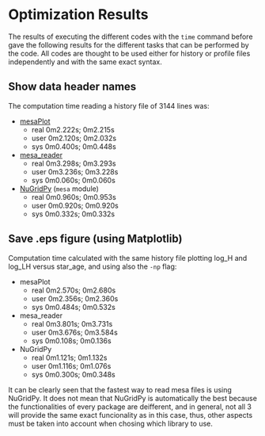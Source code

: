 # Optimization Results

The results of executing the different codes with the `time` command before gave the following results for the different tasks that can be performed by the code. All codes are thought to be used either for history or profile files independently and with the same exact syntax. 

## Show data header names
The computation time reading a history file of 3144 lines was:
- [mesaPlot](https://github.com/rjfarmer/mesaplot) 
  - real	0m2.222s; 0m2.215s
  - user	0m2.120s; 0m2.032s
  - sys	0m0.400s; 0m0.448s
- [mesa_reader](https://github.com/wmwolf/py_mesa_reader)
  - real	0m3.298s; 0m3.293s
  - user	0m3.236s; 0m3.228s
  - sys	0m0.060s; 0m0.060s
- [NuGridPy](https://github.com/NuGrid/NuGridPy) (`mesa` module)
  - real	0m0.960s; 0m0.953s
  - user	0m0.920s; 0m0.920s
  - sys	0m0.332s; 0m0.332s

## Save .eps figure (using Matplotlib)
Computation time calculated with the same history file plotting log_H and log_LH versus star_age, and using also the `-np` flag:
- mesaPlot
  - real	0m2.570s; 0m2.680s
  - user	0m2.356s; 0m2.360s
  - sys	0m0.484s; 0m0.532s
- mesa_reader
  - real	0m3.801s; 0m3.731s
  - user	0m3.676s; 0m3.584s
  - sys	0m0.108s; 0m0.136s
- NuGridPy
  - real	0m1.121s; 0m1.132s
  - user	0m1.116s; 0m1.076s
  - sys	0m0.300s; 0m0.348s
  
It can be clearly seen that the fastest way to read mesa files is using NuGridPy. It does not mean that NuGridPy is automatically the best because the functionalities of every package are deifferent, and in general, not all 3 will provide the same exact funcionality as in this case, thus, other aspects must be taken into account when chosing which library to use.
